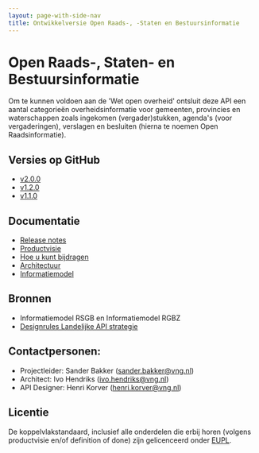 ```yaml
---
layout: page-with-side-nav
title: Ontwikkelversie Open Raads-, -Staten en Bestuursinformatie
---
```



# Open Raads-, Staten- en Bestuursinformatie

Om te kunnen voldoen aan de 'Wet open overheid' ontsluit deze API een aantal categorieën overheidsinformatie voor gemeenten, provincies en waterschappen zoals ingekomen (vergader)stukken, agenda's (voor vergaderingen), verslagen en besluiten (hierna te noemen Open Raadsinformatie).

## Versies op GitHub
* [v2.0.0](https://github.com/VNG-Realisatie/ODS-Open-Raadsinformatie)
* [v1.2.0](https://github.com/VNG-Realisatie/ODS-Open-Raadsinformatie/tree/v1.2.0)
* [v1.1.0](https://github.com/VNG-Realisatie/ODS-Open-Raadsinformatie/tree/v1.1.0)


## Documentatie
* [Release notes](./release_notes.md)
* [Productvisie](./Productvisie.md)
* [Hoe u kunt bijdragen](https://github.com/VNG-Realisatie/ODS-Open-Raadsinformatie/issues)
* [Architectuur](./Architectuur.md) 
* [Informatiemodel](./Informatiemodel)


## Bronnen
* Informatiemodel RSGB en Informatiemodel RGBZ
* [Designrules Landelijke API strategie](https://geonovum.github.io/KP-APIs/API-strategie-algemeen/)

## Contactpersonen:
* Projectleider: Sander Bakker (sander.bakker@vng.nl)
* Architect: Ivo Hendriks (ivo.hendriks@vng.nl)
* API Designer: Henri Korver (henri.korver@vng.nl)

## Licentie
De koppelvlakstandaard, inclusief alle onderdelen die erbij horen (volgens productvisie en/of definition of done) zijn gelicenceerd onder [EUPL](https://eupl.eu/1.2/nl/).

